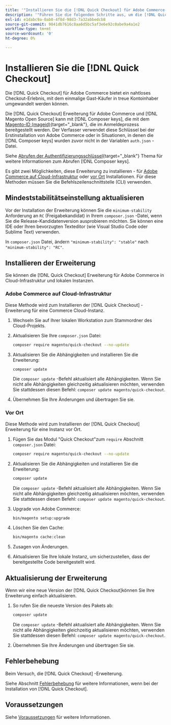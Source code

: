 ```yaml
---
title: '"Installieren Sie die [!DNL Quick Checkout] für Adobe Commerce-Erweiterung"'
description: '"Führen Sie die folgenden Schritte aus, um die [!DNL Quick Checkout] in Ihrem Adobe Commerce-Projekt."'
exl-id: e1dabc9a-0ab0-4f8d-98d3-7a32abbedcb8
source-git-commit: 9841db7616c8aa6d5bc5af3e6e92c0abe9a4a1e2
workflow-type: tm+mt
source-wordcount: '0'
ht-degree: 0%

---
```


# Installieren Sie die [!DNL Quick Checkout]

Die [!DNL Quick Checkout] für Adobe Commerce bietet ein nahtloses Checkout-Erlebnis, mit dem einmalige Gast-Käufer in treue Kontoinhaber umgewandelt werden können.

Die [!DNL Quick Checkout] Erweiterung für Adobe Commerce und [!DNL Magento Open Source] kann mit [!DNL Composer keys], die mit dem [Magento-ID (mageid)](https://devdocs.magento.com/marketplace/sellers/profile-personal.html#field-descriptions){target=&quot;_blank&quot;}, die im Anmeldeprozess bereitgestellt werden. Der Verfasser verwendet diese Schlüssel bei der Erstinstallation von Adobe Commerce oder in Situationen, in denen die [!DNL Composer keys] wurden zuvor nicht in der Variablen `auth.json` -Datei.

Siehe [Abrufen der Authentifizierungsschlüssel](https://devdocs.magento.com/guides/v2.4/install-gde/prereq/connect-auth.html){target=&quot;_blank&quot;} Thema für weitere Informationen zum Abrufen [!DNL Composer keys].

Es gibt zwei Möglichkeiten, diese Erweiterung zu installieren - für [Adobe Commerce auf Cloud-Infrastruktur](#magento-commerce-cloud) oder [vor Ort](#on-premises) Installationen. Für diese Methoden müssen Sie die Befehlszeilenschnittstelle (CLI) verwenden.

## Mindeststabilitätseinstellung aktualisieren

Vor der Installation der Erweiterung können Sie die `minimum-stability` Anforderung an `RC` (Freigabekandidat) in Ihrem `composer.json` -Datei, wenn Sie die Release-Kandidatenversion ausprobieren möchten. Sie können eine IDE oder Ihren bevorzugten Texteditor (wie Visual Studio Code oder Sublime Text) verwenden.

In `composer.json` Datei, ändern `"minimum-stability": "stable"` nach `"minimum-stability": "RC"`.

## Installieren der Erweiterung

Sie können die [!DNL Quick Checkout] Erweiterung für Adobe Commerce in Cloud-Infrastruktur und lokalen Instanzen.

### Adobe Commerce auf Cloud-Infrastruktur

Diese Methode wird zum Installieren der [!DNL Quick Checkout] -Erweiterung für eine Commerce Cloud-Instanz.

1. Wechseln Sie auf Ihrer lokalen Workstation zum Stammordner des Cloud-Projekts.

1. Aktualisieren Sie Ihre `composer.json` Datei:

   ```bash
   composer require magento/quick-checkout --no-update
   ```

1. Aktualisieren Sie die Abhängigkeiten und installieren Sie die Erweiterung:

   ```bash
   composer update
   ```

   Die `composer update` -Befehl aktualisiert alle Abhängigkeiten. Wenn Sie nicht alle Abhängigkeiten gleichzeitig aktualisieren möchten, verwenden Sie stattdessen diesen Befehl: `composer update magento/quick-checkout`.

1. Übernehmen Sie Ihre Änderungen und übertragen Sie sie.

### Vor Ort

Diese Methode wird zum Installieren der [!DNL Quick Checkout] Erweiterung für eine Instanz vor Ort.

1. Fügen Sie das Modul &quot;Quick Checkout&quot;zum `require` Abschnitt `composer.json` Datei:

   ```bash
   composer require magento/quick-checkout --no-update
   ```

1. Aktualisieren Sie die Abhängigkeiten und installieren Sie die Erweiterung:

   ```bash
   composer update
   ```

   Die `composer update` -Befehl aktualisiert alle Abhängigkeiten. Wenn Sie nicht alle Abhängigkeiten gleichzeitig aktualisieren möchten, verwenden Sie stattdessen diesen Befehl: `composer update magento/quick-checkout`.

1. Upgrade von Adobe Commerce:

   ```bash
   bin/magento setup:upgrade
   ```

1. Löschen Sie den Cache:

   ```bash
   bin/magento cache:clean
   ```

1. Zusagen von Änderungen.
1. Aktualisieren Sie Ihre lokale Instanz, um sicherzustellen, dass der bereitgestellte Code bereitgestellt wird.

## Aktualisierung der Erweiterung

Wenn wir eine neue Version der [!DNL Quick Checkout]können Sie Ihre Erweiterung einfach aktualisieren.

1. So rufen Sie die neueste Version des Pakets ab:

   ```bash
   composer update
   ```

   Die `composer update` -Befehl aktualisiert alle Abhängigkeiten. Wenn Sie nicht alle Abhängigkeiten gleichzeitig aktualisieren möchten, verwenden Sie stattdessen diesen Befehl: `composer update magento/quick-checkout`.

1. Übernehmen Sie Ihre Änderungen und übertragen Sie sie.

## Fehlerbehebung

Beim Versuch, die [!DNL Quick Checkout] -Erweiterung.

Siehe Abschnitt [Fehlerbehebung](../quick-checkout/troubleshooting.md) für weitere Informationen, wenn bei der Installation von [!DNL Quick Checkout].

## Voraussetzungen

Siehe [Voraussetzungen](../quick-checkout/prerequisites.md) für weitere Informationen.
